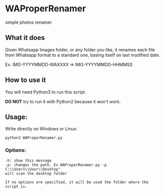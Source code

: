 # WAProperRenamer
simple photos renamer

## What it does
Given Whatsapp Images folder, or any folder you like, it renames each file
from Whatsapp format to a standard one, basing itself on last modified date.

Ex.  IMG-YYYYMMDD-WAXXXX => IMG-YYYYMMDD-HHMMSS

## How to use it
You will need Python3 to run this script.

**DO NOT** try to run it with Python2 because it won't work.

## Usage:
Write directly on Windows or Linux:
```
python3 WAProperRenamer.py
```
### Options:
```
-h: show this message
-p: changes the path. Ex WAProperRenamer.py -p C:\\Users\\User\\Desktop"
will scan the desktop folder

If no options are specified, it will be used the folder where the script is.
```
